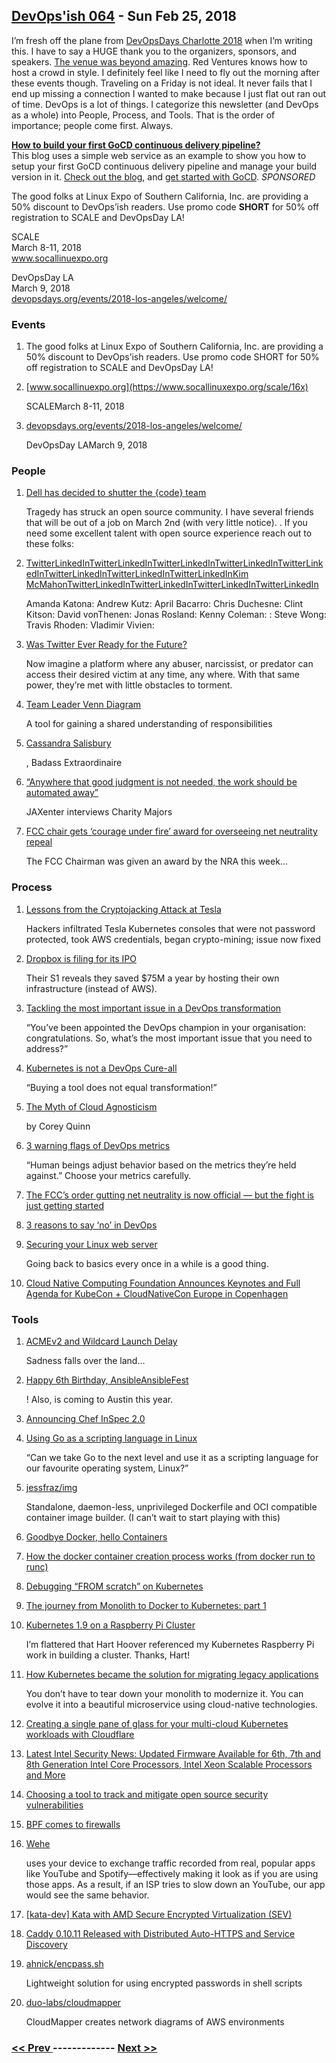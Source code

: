 ## [DevOps'ish 064](https://devopsish.com/064) - Sun Feb 25, 2018

I’m fresh off the plane from <a href="https://www.devopsdays.org/events/2018-charlotte/welcome/">DevOpsDays Charlotte 2018</a> when I’m writing this. I have to say a HUGE thank you to the organizers, sponsors, and speakers. <a href="https://twitter.com/editingemily/status/966735443436941317">The venue was beyond amazing</a>. Red Ventures knows how to host a crowd in style. I definitely feel like I need to fly out the morning after these events though. Traveling on a Friday is not ideal. It never fails that I end up missing a connection I wanted to make because I just flat out ran out of time. DevOps is a lot of things. I categorize this newsletter (and DevOps as a whole) into People, Process, and Tools. That is the order of importance; people come first. Always.

<a href="https://www.gocd.org/2018/02/13/managing-build-versions-pipeline/?utm_campaign=cd_hacks&amp;utm_medium=newsletter_ad&amp;utm_source=devopsish&amp;utm_content=cd_hacks_no_visual&amp;utm_term="><strong>How to build your first GoCD continuous delivery pipeline?</strong></a><br/>This blog uses a simple web service as an example to show you how to setup your first GoCD continuous delivery pipeline and manage your build version in it. <a href="https://www.gocd.org/2018/02/13/managing-build-versions-pipeline/?utm_campaign=cd_hacks&amp;utm_medium=newsletter_ad&amp;utm_source=devopsish&amp;utm_content=cd_hacks_no_visual&amp;utm_term=">Check out the blog</a>, and <a href="https://www.gocd.org/2018/02/13/managing-build-versions-pipeline/?utm_campaign=cd_hacks&amp;utm_medium=newsletter_ad&amp;utm_source=devopsish&amp;utm_content=GOCD_getting_started&amp;utm_term=">get started with GoCD</a>. <em>SPONSORED</em>

The good folks at Linux Expo of Southern California, Inc. are providing a 50% discount to DevOps’ish readers. Use promo code <strong>SHORT</strong> for 50% off registration to SCALE and DevOpsDay LA!

SCALE<br/>March 8-11, 2018<br/><a href="https://www.socallinuxexpo.org/scale/16x">www.socallinuexpo.org</a>

DevOpsDay LA<br/>March 9, 2018<br/><a href="https://www.devopsdays.org/events/2018-los-angeles/welcome/">devopsdays.org/events/2018-los-angeles/welcome/</a>

### Events

1. []()

    The good folks at Linux Expo of Southern California, Inc. are providing a 50% discount to DevOps’ish readers. Use promo code SHORT for 50% off registration to SCALE and DevOpsDay LA!
1. [www.socallinuexpo.org](https://www.socallinuxexpo.org/scale/16x)

    SCALEMarch 8-11, 2018
1. [devopsdays.org/events/2018-los-angeles/welcome/](https://www.devopsdays.org/events/2018-los-angeles/welcome/)

    DevOpsDay LAMarch 9, 2018
### People

1. [Dell has decided to shutter the {code} team](https://blog.thecodeteam.com/2018/02/22/final-thank-code-team/)

    Tragedy has struck an open source community. I have several friends that will be out of a job on March 2nd (with very little notice). . If you need some excellent talent with open source experience reach out to these folks:
1. [TwitterLinkedInTwitterLinkedInTwitterLinkedInTwitterLinkedInTwitterLinkedInTwitterLinkedInTwitterLinkedInTwitterLinkedInKim McMahonTwitterLinkedInTwitterLinkedInTwitterLinkedInTwitterLinkedIn](https://twitter.com/amanda_katona)

    Amanda Katona:  Andrew Kutz:  April Bacarro:  Chris Duchesne:  Clint Kitson:  David vonThenen:  Jonas Rosland:  Kenny Coleman:  :  Steve Wong:  Travis Rhoden:  Vladimir Vivien:
1. [Was Twitter Ever Ready for the Future?](https://medium.com/@kylierobison/was-twitter-ever-ready-for-the-future-47a2d63d9c80)

     Now imagine a platform where any abuser, narcissist, or predator can access their desired victim at any time, any where. With that same power, they’re met with little obstacles to torment.
1. [Team Leader Venn Diagram](https://medium.com/making-meetup/em-el-pm-venn-diagram-764e79b42baf)

     A tool for gaining a shared understanding of responsibilities
1. [Cassandra Salisbury](https://medium.com/celebrating-bhm-33-black-womxn-in-tech/cassandra-salisbury-be550f761130)

    , Badass Extraordinaire
1. [“Anywhere that good judgment is not needed, the work should be automated away”](https://devops.jaxlondon.com/blog/devops-conference/awhere-good-judgment-is-not-needed-work-shoul-be-automated/)

     JAXenter interviews Charity Majors
1. [FCC chair gets ‘courage under fire’ award for overseeing net neutrality repeal](https://www.cnn.com/2018/02/23/politics/ajit-pai-nra-cpac-award/index.html)

     The FCC Chairman was given an award by the NRA this week…
### Process

1. [Lessons from the Cryptojacking Attack at Tesla](https://blog.redlock.io/cryptojacking-tesla)

     Hackers infiltrated Tesla Kubernetes consoles that were not password protected, took AWS credentials, began crypto-mining; issue now fixed
1. [Dropbox is filing for its IPO](https://www.cnbc.com/2018/02/23/dropbox-ipo-form-s-1-prospectus-filing-full-text.html)

     Their S1 reveals they saved $75M a year by hosting their own infrastructure (instead of AWS).
1. [Tackling the most important issue in a DevOps transformation](https://opensource.com/article/18/2/most-important-issue-devops-transformation)

     “You’ve been appointed the DevOps champion in your organisation: congratulations. So, what’s the most important issue that you need to address?”
1. [Kubernetes is not a DevOps Cure-all](https://www.nebulaworks.com/blog/2018/02/17/kubernetes-not-devops-cure/)

     “Buying a tool does not equal transformation!”
1. [The Myth of Cloud Agnosticism](http://blog.reactiveops.com/the-myth-of-cloud-agnosticism)

    by Corey Quinn
1. [3 warning flags of DevOps metrics](https://opensource.com/article/18/2/three-warning-flags-devops-metrics)

     “Human beings adjust behavior based on the metrics they’re held against.” Choose your metrics carefully.
1. [The FCC’s order gutting net neutrality is now official — but the fight is just getting started](https://techcrunch.com/2018/02/22/the-fccs-order-gutting-net-neutrality-is-now-official-but-the-fight-is-just-getting-started/)

    
1. [3 reasons to say ‘no’ in DevOps](https://opensource.com/article/18/2/3-reasons-say-no-devops)

    
1. [Securing your Linux web server](https://hackernoon.com/securing-your-linux-web-server-2be683c223eb)

     Going back to basics every once in a while is a good thing.
1. [Cloud Native Computing Foundation Announces Keynotes and Full Agenda for KubeCon + CloudNativeCon Europe in Copenhagen](http://www.cncf.io/announcement/2018/02/20/cloud-native-computing-foundation-announces-keynotes-full-agenda-kubecon-cloudnativecon-europe-copenhagen)

    
### Tools

1. [ACMEv2 and Wildcard Launch Delay](https://community.letsencrypt.org/t/acmev2-and-wildcard-launch-delay/53654)

     Sadness falls over the land…
1. [Happy 6th Birthday, AnsibleAnsibleFest](https://twitter.com/i/web/status/967116263955759104)

    ! Also,  is coming to Austin this year.
1. [Announcing Chef InSpec 2.0](http://blog.chef.io/2018/02/20/announcing-inspec-2-0/)

    
1. [Using Go as a scripting language in Linux](https://blog.cloudflare.com/using-go-as-a-scripting-language-in-linux/)

     “Can we take Go to the next level and use it as a scripting language for our favourite operating system, Linux?”
1. [jessfraz/img](https://github.com/jessfraz/img)

     Standalone, daemon-less, unprivileged Dockerfile and OCI compatible container image builder. (I can’t wait to start playing with this)
1. [Goodbye Docker, hello Containers](https://blog.worldline.tech/2018/02/19/goodbye-docker-hello-containers.html)

    
1. [How the docker container creation process works (from docker run to runc)](https://prefetch.net/blog/2018/02/19/how-the-docker-container-creation-process-works-from-docker-run-to-runc/)

    
1. [Debugging “FROM scratch” on Kubernetes](http://ahmet.im/blog/debugging-scratch/)

    
1. [The journey from Monolith to Docker to Kubernetes: part 1](https://medium.com/@idobry/the-journey-from-monolith-to-docker-to-kubernetes-part-1-f5dbd730f620)

    
1. [Kubernetes 1.9 on a Raspberry Pi Cluster](https://harthoover.com/kubernetes-1.9-on-a-raspberry-pi-cluster/)

     I’m flattered that Hart Hoover referenced my Kubernetes Raspberry Pi work in building a cluster. Thanks, Hart!
1. [How Kubernetes became the solution for migrating legacy applications](https://opensource.com/article/18/2/how-kubernetes-became-solution-migrating-legacy-applications)

     You don’t have to tear down your monolith to modernize it. You can evolve it into a beautiful microservice using cloud-native technologies.
1. [Creating a single pane of glass for your multi-cloud Kubernetes workloads with Cloudflare](https://blog.cloudflare.com/creating-a-single-pane-of-glass-for-your-multi-cloud-kubernetes-workloads-with-cloudflare/)

    
1. [Latest Intel Security News: Updated Firmware Available for 6th, 7th and 8th Generation Intel Core Processors, Intel Xeon Scalable Processors and More](https://newsroom.intel.com/news/latest-intel-security-news-updated-firmware-available/)

    
1. [Choosing a tool to track and mitigate open source security vulnerabilities](https://www.oreilly.com/ideas/choosing-a-tool-to-track-and-mitigate-open-source-security-vulnerabilities)

    
1. [BPF comes to firewalls](https://lwn.net/Articles/747551/)

    
1. [Wehe](https://dd.meddle.mobi/)

    uses your device to exchange traffic recorded from real, popular apps like YouTube and Spotify—effectively making it look as if you are using those apps. As a result, if an ISP tries to slow down an YouTube, our app would see the same behavior.
1. [[kata-dev] Kata with AMD Secure Encrypted Virtualization (SEV)](http://lists.katacontainers.io/pipermail/kata-dev/2018-February/000029.html)

    
1. [Caddy 0.10.11 Released with Distributed Auto-HTTPS and Service Discovery](https://caddyserver.com/blog/caddy-0_10_11-released)

    
1. [ahnick/encpass.sh](https://github.com/ahnick/encpass.sh)

     Lightweight solution for using encrypted passwords in shell scripts
1. [duo-labs/cloudmapper](https://github.com/duo-labs/cloudmapper)

     CloudMapper creates network diagrams of AWS environments

### [ << Prev ](sreweekly-63.md) ------------- [ Next >> ](sreweekly-65.md)